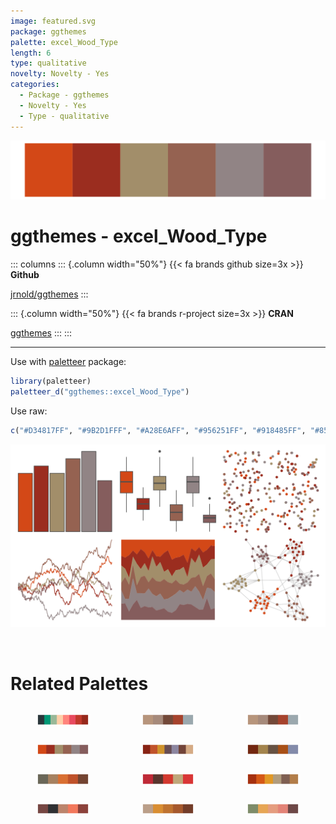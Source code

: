 ```yaml
---
image: featured.svg
package: ggthemes
palette: excel_Wood_Type
length: 6
type: qualitative
novelty: Novelty - Yes
categories:
  - Package - ggthemes
  - Novelty - Yes
  - Type - qualitative
---
```


![](featured.svg)

# ggthemes - excel_Wood_Type 

::: columns
::: {.column width="50%"}
{{< fa brands github size=3x >}}
**Github**

[jrnold/ggthemes](https://github.com/jrnold/ggthemes)
:::

::: {.column width="50%"}
{{< fa brands r-project size=3x >}}
**CRAN**

[ggthemes](https://CRAN.R-project.org/package=ggthemes)
:::
:::

<hr> 

Use with [paletteer](https://emilhvitfeldt.github.io/paletteer/) package:

```r
library(paletteer)
paletteer_d("ggthemes::excel_Wood_Type")
```

Use raw:

```r
c("#D34817FF", "#9B2D1FFF", "#A28E6AFF", "#956251FF", "#918485FF", "#855D5DFF")
``` 

![](examples.png) 

<br>

# Related Palettes

<div class="list" style="display: grid; grid-template-columns: auto auto auto;"> <figure class="figure">
<a href="../../awtools/a_palette/"> <img src="../../awtools/a_palette/featured.svg" style="width: 100%;" class="figure-img"></a>
</figure> <figure class="figure">
<a href="../../ButterflyColors/hamadryas_feronia/"> <img src="../../ButterflyColors/hamadryas_feronia/featured.svg" style="width: 100%;" class="figure-img"></a>
</figure> <figure class="figure">
<a href="../../ButterflyColors/hamadryas_feronia/"> <img src="../../ButterflyColors/hamadryas_feronia/featured.svg" style="width: 100%;" class="figure-img"></a>
</figure> <figure class="figure">
<a href="../../ggthemes/excel_Orange_Red/"> <img src="../../ggthemes/excel_Orange_Red/featured.svg" style="width: 100%;" class="figure-img"></a>
</figure> <figure class="figure">
<a href="../../NatParksPalettes/BryceCanyon/"> <img src="../../NatParksPalettes/BryceCanyon/featured.svg" style="width: 100%;" class="figure-img"></a>
</figure> <figure class="figure">
<a href="../../NatParksPalettes/Halekala/"> <img src="../../NatParksPalettes/Halekala/featured.svg" style="width: 100%;" class="figure-img"></a>
</figure> <figure class="figure">
<a href="../../ButterflyColors/junonia_evarete/"> <img src="../../ButterflyColors/junonia_evarete/featured.svg" style="width: 100%;" class="figure-img"></a>
</figure> <figure class="figure">
<a href="../../ButterflyColors/catagramma_pygas/"> <img src="../../ButterflyColors/catagramma_pygas/featured.svg" style="width: 100%;" class="figure-img"></a>
</figure> <figure class="figure">
<a href="../../ggthemes/excel_Red/"> <img src="../../ggthemes/excel_Red/featured.svg" style="width: 100%;" class="figure-img"></a>
</figure> <figure class="figure">
<a href="../../fishualize/Labrisomus_cricota/"> <img src="../../fishualize/Labrisomus_cricota/featured.svg" style="width: 100%;" class="figure-img"></a>
</figure> <figure class="figure">
<a href="../../ButterflyColors/hylephila_phyleus/"> <img src="../../ButterflyColors/hylephila_phyleus/featured.svg" style="width: 100%;" class="figure-img"></a>
</figure> <figure class="figure">
<a href="../../calecopal/dudleya/"> <img src="../../calecopal/dudleya/featured.svg" style="width: 100%;" class="figure-img"></a>
</figure> 
</div>
